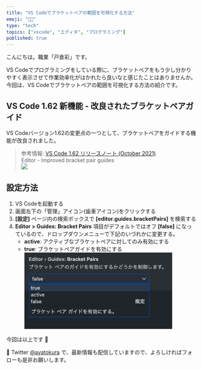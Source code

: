 ```yaml
---
title: "VS Codeでブラケットペアの範囲を可視化する方法"
emoji: "👩‍💻"
type: "tech"
topics: ["vscode", "エディタ", "プログラミング"]
published: true
---
```


こんにちは。職業「戸倉彩」です。

VS Codeでプログラミングをしている際に、ブラケットペアをもう少し分かりやすく表示させて作業効率化がはかれたら良いなと感じたことはありませんか。今回は、VS Codeでブラケットペアの範囲を可視化する方法の紹介です。

## VS Code 1.62 新機能 - 改良されたブラケットペアガイド
VS Codeバージョン1.62の変更点の一つとして、ブラケットペアをガイドする機能が改良されました。
> 参考情報: [VS Code 1.62 リリースノート (October 2021)](https://code.visualstudio.com/updates/v1_62)  
Editor - Improved bracket pair guides  
![](https://code.visualstudio.com/assets/updates/1_62/bracket-pair-guides.gif)

## 設定方法
1. VS Codeを起動する
2. 画面左下の「管理」アイコン(歯車アイコン)をクリックする
3. **[設定]** ページ内の検索ボックスで **[editor.guides.bracketPairs]** を検索する
4. **Editor > Guides: Bracket Pairs** 項目がデフォルトではオフ **[false]** になっているので、ドロップダウンメニューで下記のいづれかに変更する。
    * **active**: アクティブなブラケットペアに対してのみ有効にする
    * **true**: ブラケットペアガイドを有効にする  
![](/images/2021-11-07-1.png)    

今回は以上です 🙌

📱 Twitter [@ayatokura](https://twitter.com/ayatokura) で、最新情報も配信していますので、よろしければフォローも是非お願いします。
